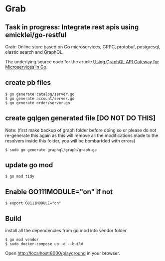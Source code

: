 # Grab

## Task in progress: Integrate rest apis using emicklei/go-restful

Grab: Online store based on Go microservices, GRPC, protobuf, postgresql, elastic search and GraphQL.

The underlying source code for the article [Using GraphQL API Gateway for Microservices in Go](https://outcrawl.com/go-graphql-gateway-microservices).

## create pb files
```
$ go generate catalog/server.go
$ go generate account/server.go
$ go generate order/server.go
```

## create gqlgen generated file [DO NOT DO THIS]
Note: (first make backup of graph folder before doing so or please do not re-generate this again as this will remove all the modifications made to the resolvers inside this folder, you will be bombartded with errors)
```
$ sudo go generate graphql/graph/graph.go
```

## update go mod
```
$ go mod tidy
```

## Enable GO111MODULE="on" if not
```
$ export GO111MODULE="on"
```

## Build
install all the dependencies from go.mod into vendor folder
```
$ go mod vendor
$ sudo docker-compose up -d --build
```

Open <http://localhost:8000/playground> in your browser.
